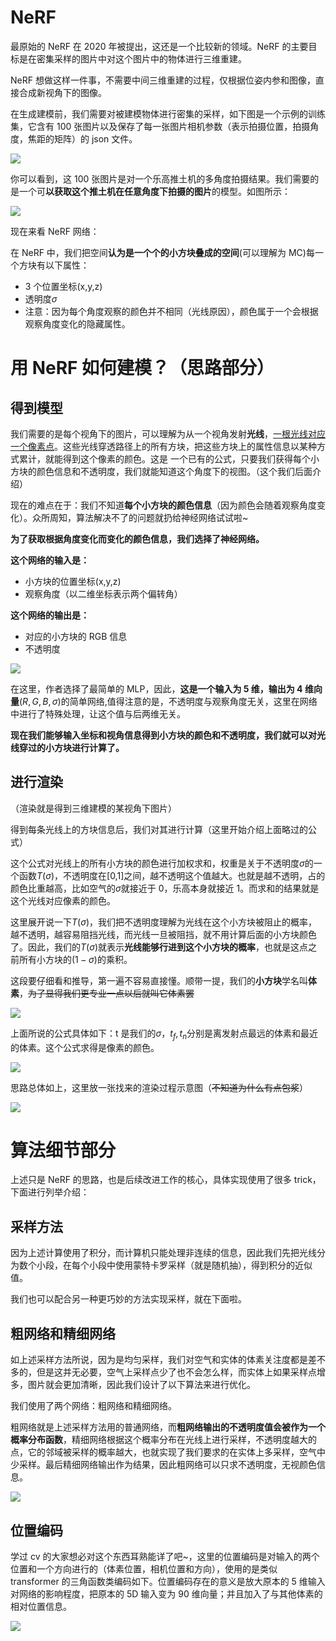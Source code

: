 # NeRF

最原始的 NeRF 在 2020 年被提出，这还是一个比较新的领域。NeRF 的主要目标是在密集采样的图片中对这个图片中的物体进行三维重建。

NeRF 想做这样一件事，不需要中间三维重建的过程，仅根据位姿内参和图像，直接合成新视角下的图像。

在生成建模前，我们需要对被建模物体进行密集的采样，如下图是一个示例的训练集，它含有 100 张图片以及保存了每一张图片相机参数（表示拍摄位置，拍摄角度，焦距的矩阵）的 json 文件。

![](https://hdu-cs-wiki.oss-cn-hangzhou.aliyuncs.com/boxcn6jg09V944MU1sBsstmdaib.png)

你可以看到，这 100 张图片是对一个乐高推土机的多角度拍摄结果。我们需要的是一个可<strong>以获取这个推土机在任意角度下拍摄的图片</strong>的模型。如图所示：

![](https://hdu-cs-wiki.oss-cn-hangzhou.aliyuncs.com/boxcnLEEyuUWOwiJOePhmmsAakd.gif)

现在来看 NeRF 网络：

在 NeRF 中，我们把空间<strong>认为是一个个的小方块叠成的空间</strong>(可以理解为 MC)每一个方块有以下属性：

- 3 个位置坐标(x,y,z)
- 透明度$\sigma$
- 注意：因为每个角度观察的颜色并不相同（光线原因），颜色属于一个会根据观察角度变化的隐藏属性。

# 用 NeRF 如何建模？（思路部分）

## 得到模型

我们需要的是每个视角下的图片，可以理解为从一个视角发射<strong>光线</strong>，<u>一根光线对应一个像素点</u>。这些光线穿透路径上的所有方块，把这些方块上的属性信息以某种方式累计，就能得到这个像素的颜色。这是 一个已有的公式，只要我们获得每个小方块的颜色信息和不透明度，我们就能知道这个角度下的视图。（这个我们后面介绍）

现在的难点在于：我们不知道<strong>每个小方块的颜色信息</strong>（因为颜色会随着观察角度变化）。众所周知，算法解决不了的问题就扔给神经网络试试啦~

<strong>为了获取根据角度变化而变化的颜色信息，我们选择了神经网络。</strong>

<strong>这个网络的输入是：</strong>

- 小方块的位置坐标(x,y,z)
- 观察角度（以二维坐标表示两个偏转角）

<strong>这个网络的输出是：</strong>

- 对应的小方块的 RGB 信息
- 不透明度

![](https://hdu-cs-wiki.oss-cn-hangzhou.aliyuncs.com/boxcni4q9Cp8G7H9HjKMrfImcZe.jpg)

在这里，作者选择了最简单的 MLP，因此，<strong>这是一个输入为 5 维，输出为 4 维向量</strong>($R,G,B,\sigma$)的简单网络,值得注意的是，不透明度与观察角度无关，这里在网络中进行了特殊处理，让这个值与后两维无关。

<strong>现在我们能够输入坐标和视角信息得到小方块的颜色和不透明度，我们就可以对光线穿过的小方块进行计算了。</strong>

## 进行渲染

（渲染就是得到三维建模的某视角下图片）

得到每条光线上的方块信息后，我们对其进行计算（这里开始介绍上面略过的公式）

这个公式对光线上的所有小方块的颜色进行加权求和，权重是关于不透明度$\sigma$的一个函数$T(\sigma)$，不透明度在[0,1]之间，越不透明这个值越大。也就是越不透明，占的颜色比重越高，比如空气的$\sigma$就接近于 0，乐高本身就接近 1。而求和的结果就是这个光线对应像素的颜色。

这里展开说一下$T(\sigma)$，我们把不透明度理解为光线在这个小方块被阻止的概率，越不透明，越容易阻挡光线，而光线一旦被阻挡，就不用计算后面的小方块颜色了。因此，我们的$T(\sigma)$就表示<strong>光线能够行进到这个小方块的概率</strong>，也就是这点之前所有小方块的$(1-\sigma)$的乘积。

这段要仔细看和推导，第一遍不容易直接懂。顺带一提，我们的<strong>小方块</strong>学名叫<strong>体素</strong>，<del>为了显得我们更专业一点以后就叫它体素罢</del>

![](https://hdu-cs-wiki.oss-cn-hangzhou.aliyuncs.com/boxcnnwHy3Hlhbu2bOsi6r2BYJe.png)

上面所说的公式具体如下：t 是我们的$\sigma$，$t_f,t_n$分别是离发射点最远的体素和最近的体素。这个公式求得是像素的颜色。

![](https://hdu-cs-wiki.oss-cn-hangzhou.aliyuncs.com/boxcnDWBUOJucS2YdT7MlKBAq8g.png)

思路总体如上，这里放一张找来的渲染过程示意图（<del>不知道为什么有点包浆</del>）

![](https://hdu-cs-wiki.oss-cn-hangzhou.aliyuncs.com/boxcnfH30VDvbSdzahs5lRuirUd.gif)

# 算法细节部分

上述只是 NeRF 的思路，也是后续改进工作的核心，具体实现使用了很多 trick，下面进行列举介绍：

## 采样方法

因为上述计算使用了积分，而计算机只能处理非连续的信息，因此我们先把光线分为数个小段，在每个小段中使用蒙特卡罗采样（就是随机抽），得到积分的近似值。

我们也可以配合另一种更巧妙的方法实现采样，就在下面啦。

## 粗网络和精细网络

如上述采样方法所说，因为是均匀采样，我们对空气和实体的体素关注度都是差不多的，但是这并无必要，空气上采样点少了也不会怎么样，而实体上如果采样点增多，图片就会更加清晰，因此我们设计了以下算法来进行优化。

我们使用了两个网络：粗网络和精细网络。

粗网络就是上述采样方法用的普通网络，而<strong>粗网络输出的不透明度值会被作为一个概率分布函数</strong>，精细网络根据这个概率分布在光线上进行采样，不透明度越大的点，它的邻域被采样的概率越大，也就实现了我们要求的在实体上多采样，空气中少采样。最后精细网络输出作为结果，因此粗网络可以只求不透明度，无视颜色信息。

![](https://hdu-cs-wiki.oss-cn-hangzhou.aliyuncs.com/boxcnwl72wntQgYMFvRPTWY5fPf.png)

## 位置编码

学过 cv 的大家想必对这个东西耳熟能详了吧~，这里的位置编码是对输入的两个位置和一个方向进行的（体素位置，相机位置和方向），使用的是类似 transformer 的三角函数类编码如下。位置编码存在的意义是放大原本的 5 维输入对网络的影响程度，把原本的 5D 输入变为 90 维向量；并且加入了与其他体素的相对位置信息。

![](https://hdu-cs-wiki.oss-cn-hangzhou.aliyuncs.com/boxcnliAj5mb0Afz0TOMwrwytmh.png)
